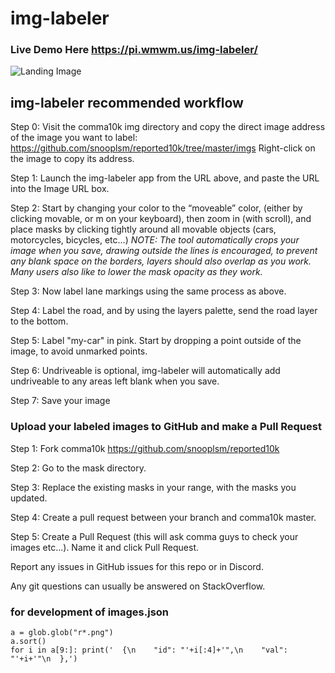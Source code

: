 # img-labeler

### Live Demo Here https://pi.wmwm.us/img-labeler/

![Landing Image](https://raw.githubusercontent.com/erikbernheim/img-labeler/master/docs/git_landing_img.png)

## img-labeler recommended workflow
Step 0: Visit the comma10k img directory and copy the direct image address of the image you want to label: https://github.com/snooplsm/reported10k/tree/master/imgs
Right-click on the image to copy its address.

Step 1: Launch the img-labeler app from the URL above, and paste the URL into the Image URL box.

Step 2: Start by changing your color to the “moveable” color, (either by clicking movable, or m on your keyboard), then zoom in (with scroll), and place masks by clicking tightly around all movable objects (cars, motorcycles, bicycles, etc…)
*NOTE: The tool automatically crops your image when you save, drawing outside the lines is encouraged, to prevent any blank space on the borders, layers should also overlap as you work. Many users also like to lower the mask opacity as they work.*

Step 3: Now label lane markings using the same process as above.

Step 4: Label the road, and by using the layers palette, send the road layer to the bottom.

Step 5: Label "my-car" in pink. Start by dropping a point outside of the image, to avoid unmarked points.

Step 6: Undriveable is optional, img-labeler will automatically add undriveable to any areas left blank when you save.

Step 7: Save your image


### Upload your labeled images to GitHub  and make a Pull Request
Step 1: Fork comma10k https://github.com/snooplsm/reported10k

Step 2: Go to the mask directory.

Step 3: Replace the existing masks in your range, with the masks you updated.

Step 4: Create a pull request between your branch and comma10k master.

Step 5: Create a Pull Request (this will ask comma guys to check your images etc...). Name it and click Pull Request.

Report any issues in GitHub issues for this repo or in Discord.

Any git questions can usually be answered on StackOverflow.


### for development of images.json
```
a = glob.glob("r*.png")
a.sort()
for i in a[9:]: print('  {\n    "id": "'+i[:4]+'",\n    "val": "'+i+'"\n  },')
```